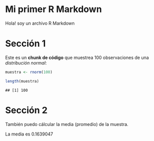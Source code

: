 Mi primer R Markdown
================

Hola! soy un archivo R Markdown

# Sección 1

Este es un **chunk de código** que muestrea 100 observaciones de una
*distribución normal*:

``` r
muestra <- rnorm(100)

length(muestra)
```

    ## [1] 100

# Sección 2

También puedo cálcular la media (promedio) de la muestra.

La media es 0.1639047
